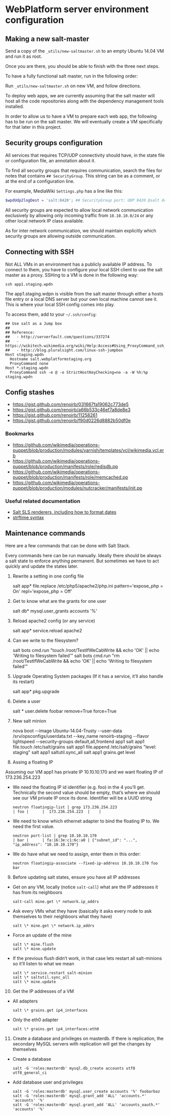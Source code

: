 # WebPlatform server environment configuration

## Making a new salt-master

Send a copy of the `_utils/new-saltmaster.sh` to an empty Ubuntu 14.04 VM and run it as root.

Once you are there, you should be able to finish with the three next steps.

To have a fully functional salt master, run in the following order:

Run `_utils/new-saltmaster.sh` on new VM, and follow directions.

To deploy web apps, we are currently assuming that the salt master will host all the code repositories
along with the dependency management tools installed.

In order to allow us to have a VM to prepare each web app, the following has to be run on the salt master.
We will eventually create a VM specifically for that later in this project.


## Security groups configuration

All services that requires TCP/UDP connectivity should have, in the state file or
configuration file, an annotation about it.

To find all security groups that requires communication, search the files for notes
that contains `## SecurityGroup`.  This string can be as a comment, or at the end
of a configuration line.

For example, MediaWiki `Settings.php` has a line like this:

```php
$wpdUdp2logDest = 'salt:8420'; ## SecurityGroup port: UDP 8420 @salt demux.py
```

All security groups are expected to allow local network communication exclusively by allowing
only incoming traffic from `10.10.10.0/24` or any other local network IP class available.

As for inter network communication, we should maintain explicitly which security groups are allowing
outside communication.


## Connecting with SSH

Not ALL VMs in an environment has a publicly available IP address. To connect
to them, you have to configure your local SSH client to use the salt master as
a proxy. SSHing to a VM is done in the following way:

    ssh app1.staging.wpdn

The app1.staging.wdpn is visible from the salt master through either a hosts file
entry or a local DNS server but your own local machine cannot see it. This is
where your local SSH config comes into play.

To access them, add to your `~/.ssh/config`:

    ## Use salt as a Jump box
    ##
    ## Reference:
    ##   - http://serverfault.com/questions/337274
    ##   - https://wikitech.wikimedia.org/wiki/Help:Access#Using_ProxyCommand_ssh_option
    ##   - http://blog.pluralsight.com/linux-ssh-jumpbox
    Host staging.wpdn
      Hostname salt.webplatformstaging.org
      ProxyCommand none
    Host *.staging.wpdn
      ProxyCommand ssh -e @ -o StrictHostKeyChecking=no -a -W %h:%p staging.wpdn



## Config stashes

* https://gist.github.com/renoirb/031667fa19062c773de5
* https://gist.github.com/renoirb/a66b533c46ef7a8de8e3
* https://gist.github.com/renoirb/11258261
* https://gist.github.com/renoirb/f90d0226d8882b50df0e


### Bookmarks

* https://github.com/wikimedia/operations-puppet/blob/production/modules/varnish/templates/vcl/wikimedia.vcl.erb
* https://github.com/wikimedia/operations-puppet/blob/production/manifests/role/redisdb.pp
* https://github.com/wikimedia/operations-puppet/blob/production/manifests/role/memcached.pp
* https://github.com/wikimedia/operations-puppet/blob/production/modules/nutcracker/manifests/init.pp


### Useful related documentation

* [Salt SLS renderers, including how to format dates](http://docs.saltstack.com/en/latest/ref/renderers/all/salt.renderers.jinja.html)
* [strftime syntax](https://docs.python.org/2/library/datetime.html#strftime-strptime-behavior)


## Maintenance commands

Here are a few commands that can be done with Salt Stack.

Every commands here can be run manually.
Ideally there should be always a salt state to enforce anything permanent.
But sometimes we have to act quickly and update the states later.

1. Rewrite a setting in one config file

    salt app\* file.replace /etc/php5/apache2/php.ini pattern='expose_php = On' repl='expose_php = Off'

2. Get to know what are the grants for one user

    salt db\* mysql.user_grants accounts '%'

3. Reload apache2 config (or any service)

    salt app\* service.reload apache2

4. Can we write to the filesystem?

    salt bots cmd.run "touch /root/TestIfWeCabWrite && echo 'OK' || echo 'Writing to filesystem failed'"
    salt bots cmd.run "rm /root/TestIfWeCabWrite && echo 'OK' || echo 'Writing to filesystem failed'"

5. Upgrade Operating System packages (If it has a service, it’ll also handle its restart)

    salt app\* pkg.upgrade

6. Delete a user

    salt \* user.delete foobar remove=True force=True

7. New salt minion

    nova boot --image Ubuntu-14.04-Trusty --user-data /srv/opsconfigs/userdata.txt --key_name renoirb-staging --flavor lightspeed --security-groups default,all,frontend app1
    salt app1 file.touch /etc/salt/grains
    salt app1 file.append /etc/salt/grains "level: staging"
    salt app1 saltutil.sync_all
    salt app1 grains.get level

8. Assing a floating IP

  Assuming our VM app1 has private IP 10.10.10.170 and we want floating IP of 173.236.254.223

  * We need the floating IP id identifier (e.g. foo) in the 4 you’ll get. Technically the second value should be empty, that’s where we should see our VM private IP once its done. Identifier will be a UUID string

        neutron floatingip-list | grep 173.236.254.223
        | foo |      |  173.236.254.223  |    |

  * We need to know which ethernet adapter to bind the floating IP to. We need the first value.

        neutron port-list | grep 10.10.10.170
        | bar |      | fa:16:3e:c1:6c:a0 | {"subnet_id": "...", "ip_address": "10.10.10.170"}

  * We do have what we need to assign, enter them in this order:

        neutron floatingip-associate --fixed-ip-address 10.10.10.170 foo bar

9. Before updating salt states, ensure you have all IP addresses

  * Get on any VM, locally (notice `salt-call`) what are the IP addresses it has from its neighboors

        salt-call mine.get \* network.ip_addrs

  * Ask every VMs what they have (basically it asks every node to ask themselves to their neighboors what they have)

        salt \* mine.get \* network.ip_addrs

  * Force an update of the mine

        salt \* mine.flush
        salt \* mine.update

  * If the previous flush didn’t work, in that case lets restart all salt-minions so it’ll listen to what we mean

        salt \* service.restart salt-minion
        salt \* saltutil.sync_all
        salt \* mine.update

10. Get the IP addresses of a VM

  * All adapters

        salt \* grains.get ip4_interfaces

  * Only the eth0 adapter

        salt \* grains.get ip4_interfaces:eth0

11. Create a database and privileges on masterdb. If there is replication, the secondary MySQL servers with replication will get the changes by themselves

  * Create a database

        salt -G 'roles:masterdb' mysql.db_create accounts utf8 utf8_general_ci

  * Add database user and privileges

        salt -G 'roles:masterdb' mysql.user_create accounts '%' foobarbaz
        salt -G 'roles:masterdb' mysql.grant_add 'ALL' 'accounts.*' 'accounts' '%'
        salt -G 'roles:masterdb' mysql.grant_add 'ALL' 'accounts_oauth.*' 'accounts' '%'

